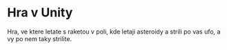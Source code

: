 <h1>Hra v Unity</h1>
Hra, ve ktere letate s raketou v poli, kde letaji asteroidy a strili po vas ufo, a vy po nem taky strilite.
